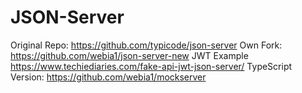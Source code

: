 # JSON-Server

Original Repo: <https://github.com/typicode/json-server>
Own Fork: <https://github.com/webia1/json-server-new>
JWT Example <https://www.techiediaries.com/fake-api-jwt-json-server/>
TypeScript Version: <https://github.com/webia1/mockserver>
